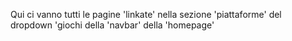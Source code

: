 Qui ci vanno tutti le pagine 'linkate' nella sezione 'piattaforme' del dropdown 'giochi della 'navbar' della 'homepage'